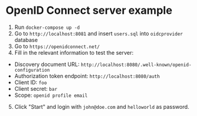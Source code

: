# OpenID Connect server example

1. Run `docker-compose up -d`
2. Go to `http://localhost:8081` and insert `users.sql` into `oidcprovider` database
3. Go to `https://openidconnect.net/`
4. Fill in the relevant information to test the server:
- Discovery document URL: `http://localhost:8080/.well-known/openid-configuration`
- Authorization token endpoint: `http://localhost:8080/auth`
- Client ID: `foo`
- Client secret: `bar`
- Scope: `openid profile email`
5. Click "Start" and login with `john@doe.com` and `helloworld` as password.